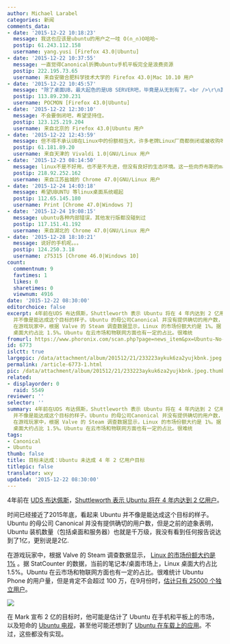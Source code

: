 ```yaml
---
author: Michael Larabel
categories: 新闻
comments_data:
- date: '2015-12-22 10:18:23'
  message: 我这也应该是ubuntu的用户之一哇 O(∩_∩)O哈哈~
  postip: 61.243.112.158
  username: yang.yusi [Firefox 43.0|Ubuntu]
- date: '2015-12-22 10:37:55'
  message: 一直觉得Canonical折腾ubuntu手机平板完全是浪费资源
  postip: 222.195.73.65
  username: 来自安徽合肥科学技术大学的 Firefox 43.0|Mac 10.10 用户
- date: '2015-12-22 10:45:57'
  message: "除了桌面UB，最大起色的是UB SERVER吧，毕竟是从无到有了。<br />\r\n其它的应用，只闻其声，未见其面。<br />\r\nUB手机，我认为想都不要想，最基本的IM都没有完善～"
  postip: 113.89.230.231
  username: POCMON [Firefox 43.0|Ubuntu]
- date: '2015-12-22 12:30:10'
  message: 不会要倒闭吧，希望坚持住。
  postip: 123.125.219.204
  username: 来自北京的 Firefox 43.0|Ubuntu 用户
- date: '2015-12-22 12:43:59'
  message: 但不得不承认UB在Linux中的份额相当大，许多老牌Linux厂商都倒闭或被收购呀，而UB却想着产生新事物，从桌面到服务器，到手机以及其它
  postip: 61.181.89.20
  username: 来自天津的 Vivaldi 1.0|GNU/Linux 用户
- date: '2015-12-23 08:14:50'
  message: linux不是不好用，也不是不先进，但没有良好的生态环境。这一些向乔布斯的macos学习。
  postip: 218.92.252.162
  username: 来自江苏盐城的 Chrome 47.0|GNU/Linux 用户
- date: '2015-12-24 14:03:18'
  message: 希望UBUNTU 等linux桌面系统崛起
  postip: 112.65.145.180
  username: Print [Chrome 47.0|Windows 7]
- date: '2015-12-24 19:08:15'
  message: ubuntu各种内部错误，其他发行版都没碰到过
  postip: 117.151.41.192
  username: 来自湖北的 Chrome 47.0|GNU/Linux 用户
- date: '2015-12-28 18:10:21'
  message: 说好的手机呢。。。
  postip: 124.250.3.18
  username: z75315 [Chrome 46.0|Windows 10]
count:
  commentnum: 9
  favtimes: 1
  likes: 0
  sharetimes: 0
  viewnum: 4916
date: '2015-12-22 08:30:00'
editorchoice: false
excerpt: 4年前在UDS 布达佩斯，Shuttleworth 表示 Ubuntu 将在 4 年内达到 2 亿用户。 时间已经接近了2015年底，看起来 Ubuntu
  并不像是能达成这个目标的样子。Ubuntu 的母公司Canonical 并没有提供确切的用户数，但是之前的迹象表明，Ubuntu 装机数量（包括桌面和服务器）也就是千万级，我没有看到任何报告说达到了1亿，更别说是2亿.
  在游戏玩家中，根据 Valve 的 Steam 调查数据显示，Linux 的市场份额大约是 1%。据 StatCounter 的数据，当前的笔记本/桌面市场上，Linux
  桌面大约占比 1.5%。Ubuntu 在云市场和物联网方面也有一定的占比。很难统
fromurl: https://www.phoronix.com/scan.php?page=news_item&px=Ubuntu-No-200-Million-Users
id: 6773
islctt: true
largepic: /data/attachment/album/201512/21/233223aykuk6za2yujkbnk.jpeg
permalink: /article-6773-1.html
pic: /data/attachment/album/201512/21/233223aykuk6za2yujkbnk.jpeg.thumb.jpg
related:
- displayorder: 0
  raid: 5549
reviewer: ''
selector: ''
summary: 4年前在UDS 布达佩斯，Shuttleworth 表示 Ubuntu 将在 4 年内达到 2 亿用户。 时间已经接近了2015年底，看起来 Ubuntu
  并不像是能达成这个目标的样子。Ubuntu 的母公司Canonical 并没有提供确切的用户数，但是之前的迹象表明，Ubuntu 装机数量（包括桌面和服务器）也就是千万级，我没有看到任何报告说达到了1亿，更别说是2亿.
  在游戏玩家中，根据 Valve 的 Steam 调查数据显示，Linux 的市场份额大约是 1%。据 StatCounter 的数据，当前的笔记本/桌面市场上，Linux
  桌面大约占比 1.5%。Ubuntu 在云市场和物联网方面也有一定的占比。很难统
tags:
- Canonical
- Ubuntu
thumb: false
title: 目标未达成：Ubuntu 未达成 4 年 2 亿用户目标
titlepic: false
translator: wxy
updated: '2015-12-22 08:30:00'
---
```


4年前在 [UDS 布达佩斯](http://www.phoronix.com/vr.php?view=16002)，[Shuttleworth 表示 Ubuntu 将在 4 年内达到 2 亿用户](http://www.phoronix.com/scan.php?page=news_item&px=2015-200-Million-Goal-Retro)。


时间已经接近了2015年底，看起来 Ubuntu 并不像是能达成这个目标的样子。Ubuntu 的母公司 Canonical 并没有提供确切的用户数，但是之前的迹象表明，Ubuntu 装机数量（包括桌面和服务器）也就是千万级，我没有看到任何报告说达到了1亿，更别说是2亿.


在游戏玩家中，根据 Valve 的 Steam 调查数据显示， [Linux 的市场份额大约是 1%](https://www.phoronix.com/scan.php?page=news_item&px=Steam-Survey-Nov-2015) 。据 StatCounter 的数据，当前的笔记本/桌面市场上，Linux 桌面大约占比 1.5%。Ubuntu 在云市场和物联网方面也有一定的占比。很难统计 Ubuntu Phone 的用户量，但是肯定不会超过 100 万，在9月份时，[估计只有 25000 个独立用户](https://www.phoronix.com/scan.php?page=news_item&px=Ubuntu-Phone-Estimate-25k)。


![](/data/attachment/album/201512/21/233223aykuk6za2yujkbnk.jpeg)


在 Mark 宣布 2 亿的目标时，他可能是估计了 Ubuntu 在手机和平板上的市场，以及短命的 [Ubuntu 电视](https://www.phoronix.com/scan.php?page=search&q=Ubuntu%20TV)，甚至他可能还想到了 [Ubuntu 在车载上的应用](https://www.phoronix.com/scan.php?page=news_item&px=MTgzOTU)。不过，这些都没有实现。